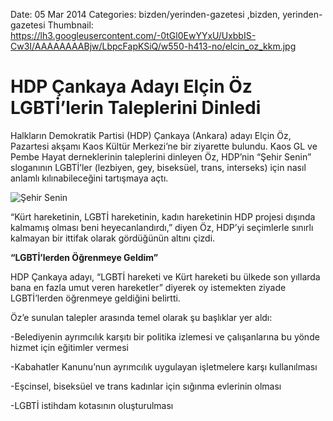 Date: 05 Mar 2014
Categories: bizden/yerinden-gazetesi ,bizden, yerinden-gazetesi
Thumbnail: https://lh3.googleusercontent.com/-0tGl0EwYYxU/UxbbIS-Cw3I/AAAAAAAABjw/LbpcFapKSiQ/w550-h413-no/elcin_oz_kkm.jpg


# HDP Çankaya Adayı Elçin Öz LGBTİ’lerin Taleplerini Dinledi

Halkların Demokratik Partisi (HDP) Çankaya (Ankara) adayı Elçin Öz, Pazartesi akşamı Kaos Kültür Merkezi’ne bir ziyarette bulundu. Kaos GL ve Pembe Hayat derneklerinin taleplerini dinleyen Öz, HDP’nin “Şehir Senin” sloganının LGBTİ’ler (lezbiyen, gey, biseksüel, trans, interseks) için nasıl anlamlı kılınabileceğini tartışmaya açtı.

![Şehir Senin](https://lh3.googleusercontent.com/-0tGl0EwYYxU/UxbbIS-Cw3I/AAAAAAAABjw/LbpcFapKSiQ/w550-h413-no/elcin_oz_kkm.jpg)

“Kürt hareketinin, LGBTİ hareketinin, kadın hareketinin HDP projesi dışında kalmamış olması beni heyecanlandırdı,” diyen Öz, HDP’yi seçimlerle sınırlı kalmayan bir ittifak olarak gördüğünün altını çizdi.
 
**“LGBTİ’lerden Öğrenmeye Geldim”**

HDP Çankaya adayı, “LGBTİ hareketi ve Kürt hareketi bu ülkede son yıllarda bana en fazla umut veren hareketler” diyerek oy istemekten ziyade LGBTİ’lerden öğrenmeye geldiğini belirtti.
 
Öz’e sunulan talepler arasında temel olarak şu başlıklar yer aldı:
 
-Belediyenin ayrımcılık karşıtı bir politika izlemesi ve çalışanlarına bu yönde hizmet için eğitimler vermesi

-Kabahatler Kanunu’nun ayrımcılık uygulayan işletmelere karşı kullanılması

-Eşcinsel, biseksüel ve trans kadınlar için sığınma evlerinin olması

-LGBTİ istihdam kotasının oluşturulması


